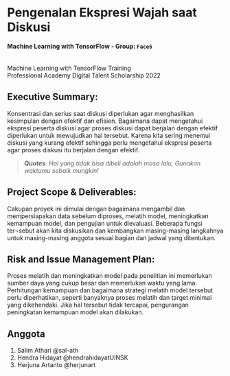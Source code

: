# Pengenalan Ekspresi Wajah saat Diskusi
**Machine Learning with TensorFlow - Group: `Face6`**\
\
\
Machine Learning with TensorFlow Training\
Professional Academy Digital Talent Scholarship 2022

## Executive Summary:
Konsentrasi dan serius saat diskusi diperlukan agar menghasilkan kesimpulan dengan efektif dan efisien. Bagaimana dapat mengetahui ekspresi peserta diskusi agar proses diskusi dapat berjalan dengan efektif diperlukan untuk mewujudkan hal tersebut. Karena kita sering menemui diskusi yang kurang efektif sehingga perlu mengetahui ekspresi peserta agar proses diskusi itu berjalan dengan efektif.

> *__Quotes__: Hal yang tidak bisa dibeli adalah masa lalu, Gunakan waktumu sebaik mungkin!*

## Project Scope & Deliverables:
Cakupan proyek ini dimulai dengan bagaimana mengambil dan mempersiapakan data sebelum diproses, melatih model, meningkatkan kemampuan model, dan pengujian untuk dievaluasi. Beberapa fungsi ter¬sebut akan kita diskusikan dan kembangkan masing-masing langkahnya untuk masing-masing anggota sesuai bagian dan jadwal yang ditentukan.

## Risk and Issue Management Plan: 
Proses melatih dan meningkatkan model pada penelitian ini memerlukan sumber daya yang cukup besar dan memerlukan waktu yang lama. Perhitungan kemampuan dan bagaimana strategi melatih model tersebut perlu diperhatikan, seperti banyaknya proses melatih dan target minimal yang dikehendaki. Jika hal tersebut tidak tercapai, pengurangan peningkatan kemampuan model akan dilakukan.

## Anggota
1. Salim Athari @sal-ath
2. Hendra Hidayat @hendrahidayatUINSK
3. Herjuna Artanto @herjunart
